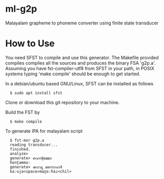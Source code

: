 # ml-g2p
Malayalam grapheme to phoneme converter using finite state transducer

# How to Use

You need SFST to compile and use this generator. The Makefile provided compiles compiles all the sources and produces the binary FSA 'g2p.a'. Assuming you have fst-compiler-utf8 from SFST in your path, in POSIX systems typing 'make compile' should be enough to get started.

In a debian/ubuntu based GNU/Linux, SFST can be installed as follows
````
  $ sudo apt install sfst
````
Clone or download this git repository to your machine.

Build the FST by
````
  $ make compile
````
To generate IPA for malayalam script 
````
  $ fst-mor g2p.a
  reading transducer...
  finished.
  analyze>
  generate> ഹെന്റമ്മോ
  ɦenṯammoː
  generate> കാവ്യ മനോഹര്‍
  kaːʋja<space>man̪oːɦaɾ<chil>
````
